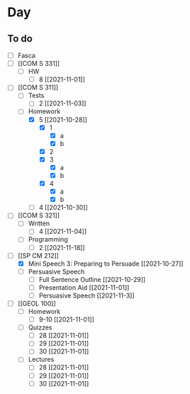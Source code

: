

# Day 

## To do
- [ ] Fasca
- [ ] [[COM S 331]]
	- [ ] HW
		- [ ] 8 [[2021-11-01]]
- [ ] [[COM S 311]]
	- [ ] Tests
		- [ ] 2 [[2021-11-03]]
	- [ ] Homework
		- [x] 5 [[2021-10-28]]
			- [x] 1
				- [x] a
				- [x] b
			- [x] 2
			- [x] 3
				- [x] a
				- [x] b
			- [x] 4
				- [x] a
				- [x] b
		- [ ] 4 [[2021-10-30]]
- [ ] [[COM S 321]]
	- [ ] Written
		- [ ] 4 [[2021-11-04]]
	- [ ] Programming
		- [ ] 2 [[2021-11-18]]
- [ ] [[SP CM 212]]
	- [x] Mini Speech 3: Preparing to Persuade [[2021-10-27]]
	- [ ] Persuasive Speech
		- [ ] Full Sentence Outline  [[2021-10-29]]
		- [ ] Presentation Aid [[2021-11-01]]
		- [ ] Persuasive Speech [[2021-11-3]]
- [ ] [[GEOL 100]]
	- [ ] Homework
		- [ ] 9-10 [[2021-11-01]]
	- [ ] Quizzes
		- [ ] 28  [[2021-11-01]]
		- [ ] 29 [[2021-11-01]]
		- [ ] 30 [[2021-11-01]]
	- [ ] Lectures
		- [ ] 28 [[2021-11-01]]
		- [ ] 29 [[2021-11-01]]
		- [ ] 30 [[2021-11-01]]